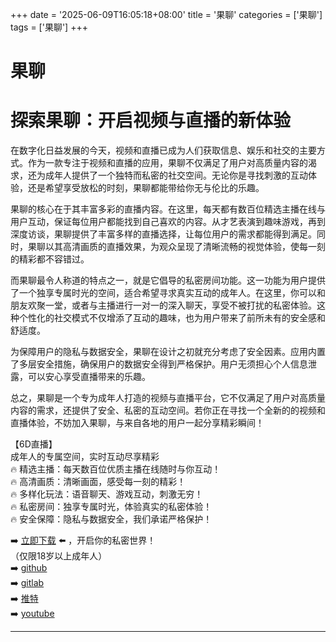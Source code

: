 +++
date = '2025-06-09T16:05:18+08:00'
title = '果聊'
categories = ['果聊']
tags = ['果聊']
+++

# 果聊

# 探索果聊：开启视频与直播的新体验

在数字化日益发展的今天，视频和直播已成为人们获取信息、娱乐和社交的主要方式。作为一款专注于视频和直播的应用，果聊不仅满足了用户对高质量内容的渴求，还为成年人提供了一个独特而私密的社交空间。无论你是寻找刺激的互动体验，还是希望享受放松的时刻，果聊都能带给你无与伦比的乐趣。

果聊的核心在于其丰富多彩的直播内容。在这里，每天都有数百位精选主播在线与用户互动，保证每位用户都能找到自己喜欢的内容。从才艺表演到趣味游戏，再到深度访谈，果聊提供了丰富多样的直播选择，让每位用户的需求都能得到满足。同时，果聊以其高清画质的直播效果，为观众呈现了清晰流畅的视觉体验，使每一刻的精彩都不容错过。

而果聊最令人称道的特点之一，就是它倡导的私密房间功能。这一功能为用户提供了一个独享专属时光的空间，适合希望寻求真实互动的成年人。在这里，你可以和朋友欢聚一堂，或者与主播进行一对一的深入聊天，享受不被打扰的私密体验。这种个性化的社交模式不仅增添了互动的趣味，也为用户带来了前所未有的安全感和舒适度。

为保障用户的隐私与数据安全，果聊在设计之初就充分考虑了安全因素。应用内置了多层安全措施，确保用户的数据安全得到严格保护。用户无须担心个人信息泄露，可以安心享受直播带来的乐趣。

总之，果聊是一个专为成年人打造的视频与直播平台，它不仅满足了用户对高质量内容的需求，还提供了安全、私密的互动空间。若你正在寻找一个全新的的视频和直播体验，不妨加入果聊，与来自各地的用户一起分享精彩瞬间！

【6D直播】  
成年人的专属空间，实时互动尽享精彩  
🔥 精选主播：每天数百位优质主播在线随时与你互动！  
🔥 高清画质：清晰画面，感受每一刻的精彩！  
🔥 多样化玩法：语音聊天、游戏互动，刺激无穷！  
🔥 私密房间：独享专属时光，体验真实的私密体验！  
🔥 安全保障：隐私与数据安全，我们承诺严格保护！  

➡️ [立即下载](https://down123.s3.ap-east-1.amazonaws.com/down/down.html?channelCode=blog) ⬅️ ，开启你的私密世界！  
（仅限18岁以上成年人）  
➡️ [github](https://aldult-live.github.io/)  
➡️ [gitlab](https://seo-09598d.gitlab.io/)  
➡️ [推特](https://x.com/wegame33)  
➡️ [youtube](https://www.youtube.com/@6Dlive)  

---
